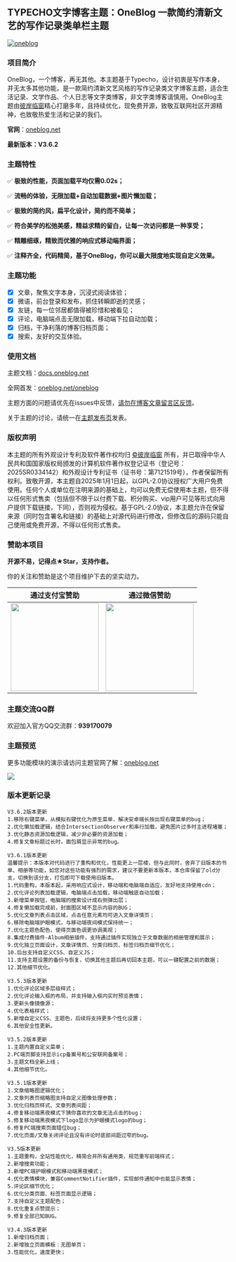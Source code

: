 ## TYPECHO文字博客主题：OneBlog 一款简约清新文艺的写作记录类单栏主题

<a href="https://oneblog.net">![oneblog](https://upic.cc/ui/themelogo.png)</a>

### 项目简介

OneBlog，一个博客，再无其他。本主题基于Typecho，设计初衷是写作本身，并无太多其他功能，是一款简约清新文艺风格的写作记录类文字博客主题，适合生活记录、文学作品、个人日志等文字类博客，非文字类博客请慎用。OneBlog主题由[彼岸临窗](https://oneblog.net/)精心打磨多年，且持续优化，现免费开源，致敬互联网社区开源精神，也致敬热爱生活和记录的我们。

**官网**：[oneblog.net](https://oneblog.net/)

**最新版本：V3.6.2**

### 主题特性

✅ **极致的性能，页面加载平均仅需0.02s；**

✅ **流畅的体验，无限加载+自动加载数据+图片懒加载；**

✅ **极致的简约风，扁平化设计，简约而不简单；**

✅ **符合美学的松弛美感，精益求精的留白，让每一次访问都是一种享受；**

✅ **精雕细琢，精致而优雅的响应式移动端界面；**

✅ **注释齐全，代码精简，基于OneBlog，你可以最大限度地实现自定义效果。**

### 主题功能

- [x] 文章，聚焦文字本身，沉浸式阅读体验；
- [x] 微语，前台登录和发布，抓住转瞬即逝的灵感；
- [x] 友链，每一位邻居都值得被珍惜和被看见；
- [x] 评论，电脑端点击无限加载，移动端下拉自动加载；
- [x] 归档，干净利落的博客归档页面；
- [x] 搜索，友好的交互体验。

### 使用文档

主题文档：[docs.oneblog.net](https://docs.oneblog.net)

全网首发：[oneblog.net/oneblog](https://oneblog.net/oneblog)

主题方面的问题请优先在issues中反馈，<u>请勿在博客文章留言区反馈</u>。

关于主题的讨论，请统一在[主题发布页](https://oneblog.net/oneblog)发表。

### 版权声明

本主题的所有外观设计专利及软件著作权均归 [©彼岸临窗](https://oneblog.net) 所有，并已取得中华人民共和国国家版权局颁发的计算机软件著作权登记证书（登记号：2025SR0334142）和外观设计专利证书（证书号：第7121519号），作者保留所有权利。致敬开源，本主题自2025年1月1日起，以GPL-2.0协议授权广大用户免费使用。任何个人或单位在注明来源的基础上，均可以免费无偿使用本主题，但不得以任何形式售卖（包括但不限于以付费下载、积分购买、vip用户可见等形式向用户提供下载链接，下同），否则视为侵权。基于GPL-2.0协议，本主题允许在保留来源（同时包含署名和链接）的基础上对源代码进行修改，但修改后的源码只能自己使用或免费开源，不得以任何形式售卖。

### 赞助本项目

**开源不易，记得点★Star，支持作者。**

你的关注和赞助是这个项目维护下去的坚实动力。

|                      通过支付宝赞助                       |                       通过微信赞助                       |
| :-------------------------------------------------------: | :------------------------------------------------------: |
| <img width="200px" src="https://upic.cc/ui/alipay.png" /> | <img width="200px" src="https://upic.cc/ui/wxpay.png" /> |

### 主题交流QQ群

欢迎加入官方QQ交流群：**939170079**

### 主题预览

更多功能模块的演示请访问主题官网了解：[oneblog.net](https://oneblog.net)

<img src="https://upic.cc/ui/screenshot.png" />

### 版本更新记录

```
V3.6.2版本更新
1.移除右键菜单，从模拟右键优化为原生菜单，解决安卓端长按出现右键菜单的bug；
2.优化懒加载逻辑，结合IntersectionObserver和串行加载，避免图片过多时主进程堵塞；
3.优化静态资源加载逻辑，减少非必要的资源加载；
4.修复文章标题过长时，面包屑显示异常的bug。

V3.6.1版本更新
温馨提示：本版本对代码进行了重构和优化，性能更上一层楼，但与此同时，舍弃了旧版本的书单、相册等功能，如您对这些功能有强烈的需求，建议不要更新本版本，本仓库保留了old分支，切换到该分支，打包即可下载使用旧版本。
1.代码重构，本版本起，采用响应式设计，移动端和电脑端自适应，友好地支持使用cdn；
2.优化评论列表加载逻辑，电脑端点击加载，移动端触底自动加载；
3.新增菜单按钮，电脑端的搜索设计成右侧弹出层；
4.修复懒加载完成前，封面图区域不显示内容的BUG；
5.优化文章列表点击区域，点击任意元素均可进入文章详情页；
6.移除电脑端护眼模式，与移动端夜间模式保持统一；
7.优化主题色配色，使得页面色调更协调美观；
8.集成付费插件-Album相册插件，支持通过插件实现独立于文章数据的相册管理和展示；
9.优化独立页面设计，文章详情页、分类归档页、标签归档页细节优化；
10.后台支持自定义CSS、自定义JS；
11.支持主题设置的备份与恢复，切换其他主题后再切回本主题，可以一键配置之前的数据；
12.其他细节优化。

V3.5.3版本更新
1.优化评论区域多层级样式；
2.优化评论输入框的布局，并支持输入框内实时预览表情；
3.更新头像镜像源；
4.优化表格样式；
5.新增自定义CSS、主题色，后续将支持更多个性化设置；
6.其他安全性更新。

V3.5.2版本更新
1.主题内置自定义菜单；
2.PC端页脚支持显示icp备案号和公安联网备案号；
3.主题文档全新上线；
4.其他细节优化。

V3.5.1版本更新
1.文章缩略图逻辑优化；
2.文章列表页缩略图支持自定义图像处理参数；
3.优化归档页样式、文章列表间距；
4.修复移动端黑夜模式下猜你喜欢的文章无法点击的bug；
5.修复移动端黑夜模式下logo显示为护眼模式logo的bug；
6.修复PC端搜索页面错位bug；
7.优化页面/文章关闭评论且没有评论时底部间距过窄的bug。

V3.5版本更新
1.主题重构，全站性能优化，精简合并所有通用类，规范重写前端样式；
2.新增搜索功能；
3.新增PC端护眼模式和移动端黑夜模式；
4.优化表情模块，兼容CommentNotifier插件，实现邮件通知中也能显示表情；
5.评论区细节优化；
6.优化分类页面、标签页面显示逻辑；
7.支持自定义主题配色；
8.优化重复点赞提示；
9.修复全部已知BUG。

V3.4.3版本更新
1.新增归档页面；
2.新增独立页面模板：无图单页；
3.性能优化，速度更快；
```